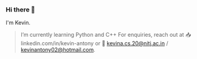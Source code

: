 ### Hi there 👋
   I'm Kevin.
> I’m currently learning Python and C++
For enquiries, reach out at 📥 linkedin.com/in/kevin-antony or 📧 kevina.cs.20@nitj.ac.in / kevinantony02@hotmail.com.
<!--
**kevinantony10/kevinantony10** is a ✨ _special_ ✨ repository because its `README.md` (this file) appears on your GitHub profile.

Here are some ideas to get you started:

- 🔭 I’m currently working on ...
- 🌱 I’m currently learning ...
- 👯 I’m looking to collaborate on ...
- 🤔 I’m looking for help with ...
- 💬 Ask me about ...
- 📫 How to reach me: ...
- 😄 Pronouns:
- ⚡ Fun fact: ...
-->
